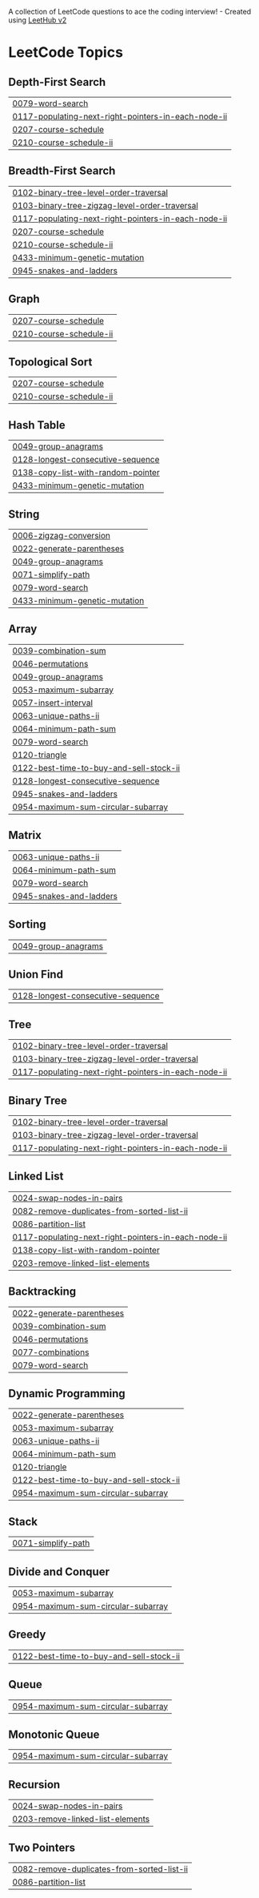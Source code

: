 A collection of LeetCode questions to ace the coding interview! - Created using [LeetHub v2](https://github.com/arunbhardwaj/LeetHub-2.0)
<!---LeetCode Topics Start-->
# LeetCode Topics
## Depth-First Search
|  |
| ------- |
| [0079-word-search](https://github.com/low122/leetcode/tree/master/0079-word-search) |
| [0117-populating-next-right-pointers-in-each-node-ii](https://github.com/low122/leetcode/tree/master/0117-populating-next-right-pointers-in-each-node-ii) |
| [0207-course-schedule](https://github.com/low122/leetcode/tree/master/0207-course-schedule) |
| [0210-course-schedule-ii](https://github.com/low122/leetcode/tree/master/0210-course-schedule-ii) |
## Breadth-First Search
|  |
| ------- |
| [0102-binary-tree-level-order-traversal](https://github.com/low122/leetcode/tree/master/0102-binary-tree-level-order-traversal) |
| [0103-binary-tree-zigzag-level-order-traversal](https://github.com/low122/leetcode/tree/master/0103-binary-tree-zigzag-level-order-traversal) |
| [0117-populating-next-right-pointers-in-each-node-ii](https://github.com/low122/leetcode/tree/master/0117-populating-next-right-pointers-in-each-node-ii) |
| [0207-course-schedule](https://github.com/low122/leetcode/tree/master/0207-course-schedule) |
| [0210-course-schedule-ii](https://github.com/low122/leetcode/tree/master/0210-course-schedule-ii) |
| [0433-minimum-genetic-mutation](https://github.com/low122/leetcode/tree/master/0433-minimum-genetic-mutation) |
| [0945-snakes-and-ladders](https://github.com/low122/leetcode/tree/master/0945-snakes-and-ladders) |
## Graph
|  |
| ------- |
| [0207-course-schedule](https://github.com/low122/leetcode/tree/master/0207-course-schedule) |
| [0210-course-schedule-ii](https://github.com/low122/leetcode/tree/master/0210-course-schedule-ii) |
## Topological Sort
|  |
| ------- |
| [0207-course-schedule](https://github.com/low122/leetcode/tree/master/0207-course-schedule) |
| [0210-course-schedule-ii](https://github.com/low122/leetcode/tree/master/0210-course-schedule-ii) |
## Hash Table
|  |
| ------- |
| [0049-group-anagrams](https://github.com/low122/leetcode/tree/master/0049-group-anagrams) |
| [0128-longest-consecutive-sequence](https://github.com/low122/leetcode/tree/master/0128-longest-consecutive-sequence) |
| [0138-copy-list-with-random-pointer](https://github.com/low122/leetcode/tree/master/0138-copy-list-with-random-pointer) |
| [0433-minimum-genetic-mutation](https://github.com/low122/leetcode/tree/master/0433-minimum-genetic-mutation) |
## String
|  |
| ------- |
| [0006-zigzag-conversion](https://github.com/low122/leetcode/tree/master/0006-zigzag-conversion) |
| [0022-generate-parentheses](https://github.com/low122/leetcode/tree/master/0022-generate-parentheses) |
| [0049-group-anagrams](https://github.com/low122/leetcode/tree/master/0049-group-anagrams) |
| [0071-simplify-path](https://github.com/low122/leetcode/tree/master/0071-simplify-path) |
| [0079-word-search](https://github.com/low122/leetcode/tree/master/0079-word-search) |
| [0433-minimum-genetic-mutation](https://github.com/low122/leetcode/tree/master/0433-minimum-genetic-mutation) |
## Array
|  |
| ------- |
| [0039-combination-sum](https://github.com/low122/leetcode/tree/master/0039-combination-sum) |
| [0046-permutations](https://github.com/low122/leetcode/tree/master/0046-permutations) |
| [0049-group-anagrams](https://github.com/low122/leetcode/tree/master/0049-group-anagrams) |
| [0053-maximum-subarray](https://github.com/low122/leetcode/tree/master/0053-maximum-subarray) |
| [0057-insert-interval](https://github.com/low122/leetcode/tree/master/0057-insert-interval) |
| [0063-unique-paths-ii](https://github.com/low122/leetcode/tree/master/0063-unique-paths-ii) |
| [0064-minimum-path-sum](https://github.com/low122/leetcode/tree/master/0064-minimum-path-sum) |
| [0079-word-search](https://github.com/low122/leetcode/tree/master/0079-word-search) |
| [0120-triangle](https://github.com/low122/leetcode/tree/master/0120-triangle) |
| [0122-best-time-to-buy-and-sell-stock-ii](https://github.com/low122/leetcode/tree/master/0122-best-time-to-buy-and-sell-stock-ii) |
| [0128-longest-consecutive-sequence](https://github.com/low122/leetcode/tree/master/0128-longest-consecutive-sequence) |
| [0945-snakes-and-ladders](https://github.com/low122/leetcode/tree/master/0945-snakes-and-ladders) |
| [0954-maximum-sum-circular-subarray](https://github.com/low122/leetcode/tree/master/0954-maximum-sum-circular-subarray) |
## Matrix
|  |
| ------- |
| [0063-unique-paths-ii](https://github.com/low122/leetcode/tree/master/0063-unique-paths-ii) |
| [0064-minimum-path-sum](https://github.com/low122/leetcode/tree/master/0064-minimum-path-sum) |
| [0079-word-search](https://github.com/low122/leetcode/tree/master/0079-word-search) |
| [0945-snakes-and-ladders](https://github.com/low122/leetcode/tree/master/0945-snakes-and-ladders) |
## Sorting
|  |
| ------- |
| [0049-group-anagrams](https://github.com/low122/leetcode/tree/master/0049-group-anagrams) |
## Union Find
|  |
| ------- |
| [0128-longest-consecutive-sequence](https://github.com/low122/leetcode/tree/master/0128-longest-consecutive-sequence) |
## Tree
|  |
| ------- |
| [0102-binary-tree-level-order-traversal](https://github.com/low122/leetcode/tree/master/0102-binary-tree-level-order-traversal) |
| [0103-binary-tree-zigzag-level-order-traversal](https://github.com/low122/leetcode/tree/master/0103-binary-tree-zigzag-level-order-traversal) |
| [0117-populating-next-right-pointers-in-each-node-ii](https://github.com/low122/leetcode/tree/master/0117-populating-next-right-pointers-in-each-node-ii) |
## Binary Tree
|  |
| ------- |
| [0102-binary-tree-level-order-traversal](https://github.com/low122/leetcode/tree/master/0102-binary-tree-level-order-traversal) |
| [0103-binary-tree-zigzag-level-order-traversal](https://github.com/low122/leetcode/tree/master/0103-binary-tree-zigzag-level-order-traversal) |
| [0117-populating-next-right-pointers-in-each-node-ii](https://github.com/low122/leetcode/tree/master/0117-populating-next-right-pointers-in-each-node-ii) |
## Linked List
|  |
| ------- |
| [0024-swap-nodes-in-pairs](https://github.com/low122/leetcode/tree/master/0024-swap-nodes-in-pairs) |
| [0082-remove-duplicates-from-sorted-list-ii](https://github.com/low122/leetcode/tree/master/0082-remove-duplicates-from-sorted-list-ii) |
| [0086-partition-list](https://github.com/low122/leetcode/tree/master/0086-partition-list) |
| [0117-populating-next-right-pointers-in-each-node-ii](https://github.com/low122/leetcode/tree/master/0117-populating-next-right-pointers-in-each-node-ii) |
| [0138-copy-list-with-random-pointer](https://github.com/low122/leetcode/tree/master/0138-copy-list-with-random-pointer) |
| [0203-remove-linked-list-elements](https://github.com/low122/leetcode/tree/master/0203-remove-linked-list-elements) |
## Backtracking
|  |
| ------- |
| [0022-generate-parentheses](https://github.com/low122/leetcode/tree/master/0022-generate-parentheses) |
| [0039-combination-sum](https://github.com/low122/leetcode/tree/master/0039-combination-sum) |
| [0046-permutations](https://github.com/low122/leetcode/tree/master/0046-permutations) |
| [0077-combinations](https://github.com/low122/leetcode/tree/master/0077-combinations) |
| [0079-word-search](https://github.com/low122/leetcode/tree/master/0079-word-search) |
## Dynamic Programming
|  |
| ------- |
| [0022-generate-parentheses](https://github.com/low122/leetcode/tree/master/0022-generate-parentheses) |
| [0053-maximum-subarray](https://github.com/low122/leetcode/tree/master/0053-maximum-subarray) |
| [0063-unique-paths-ii](https://github.com/low122/leetcode/tree/master/0063-unique-paths-ii) |
| [0064-minimum-path-sum](https://github.com/low122/leetcode/tree/master/0064-minimum-path-sum) |
| [0120-triangle](https://github.com/low122/leetcode/tree/master/0120-triangle) |
| [0122-best-time-to-buy-and-sell-stock-ii](https://github.com/low122/leetcode/tree/master/0122-best-time-to-buy-and-sell-stock-ii) |
| [0954-maximum-sum-circular-subarray](https://github.com/low122/leetcode/tree/master/0954-maximum-sum-circular-subarray) |
## Stack
|  |
| ------- |
| [0071-simplify-path](https://github.com/low122/leetcode/tree/master/0071-simplify-path) |
## Divide and Conquer
|  |
| ------- |
| [0053-maximum-subarray](https://github.com/low122/leetcode/tree/master/0053-maximum-subarray) |
| [0954-maximum-sum-circular-subarray](https://github.com/low122/leetcode/tree/master/0954-maximum-sum-circular-subarray) |
## Greedy
|  |
| ------- |
| [0122-best-time-to-buy-and-sell-stock-ii](https://github.com/low122/leetcode/tree/master/0122-best-time-to-buy-and-sell-stock-ii) |
## Queue
|  |
| ------- |
| [0954-maximum-sum-circular-subarray](https://github.com/low122/leetcode/tree/master/0954-maximum-sum-circular-subarray) |
## Monotonic Queue
|  |
| ------- |
| [0954-maximum-sum-circular-subarray](https://github.com/low122/leetcode/tree/master/0954-maximum-sum-circular-subarray) |
## Recursion
|  |
| ------- |
| [0024-swap-nodes-in-pairs](https://github.com/low122/leetcode/tree/master/0024-swap-nodes-in-pairs) |
| [0203-remove-linked-list-elements](https://github.com/low122/leetcode/tree/master/0203-remove-linked-list-elements) |
## Two Pointers
|  |
| ------- |
| [0082-remove-duplicates-from-sorted-list-ii](https://github.com/low122/leetcode/tree/master/0082-remove-duplicates-from-sorted-list-ii) |
| [0086-partition-list](https://github.com/low122/leetcode/tree/master/0086-partition-list) |
<!---LeetCode Topics End-->